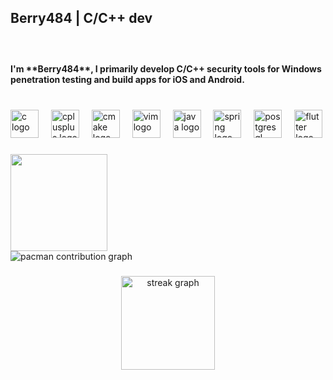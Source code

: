 <h2 align="left">Berry484 | C/C++ dev</h2>

###

<br clear="both">

<h4 align="left">I'm **Berry484**, I primarily develop C/C++ security tools for Windows penetration testing and build apps for iOS and Android.</h4>

###

<br clear="both">

<div align="left">
  <img src="https://skillicons.dev/icons?i=c" height="45" alt="c logo"  />
  <img width="12" />
  <img src="https://cdn.jsdelivr.net/gh/devicons/devicon/icons/cplusplus/cplusplus-original.svg" height="45" alt="cplusplus logo"  />
  <img width="12" />
  <img src="https://cdn.jsdelivr.net/gh/devicons/devicon/icons/cmake/cmake-original.svg" height="45" alt="cmake logo"  />
  <img width="12" />
  <img src="https://cdn.jsdelivr.net/gh/devicons/devicon/icons/vim/vim-original.svg" height="45" alt="vim logo"  />
  <img width="12" />
  <img src="https://skillicons.dev/icons?i=java" height="45" alt="java logo"  />
  <img width="12" />
  <img src="https://skillicons.dev/icons?i=spring" height="45" alt="spring logo"  />
  <img width="12" />
  <img src="https://skillicons.dev/icons?i=postgres" height="45" alt="postgresql logo"  />
  <img width="12" />
  <img src="https://skillicons.dev/icons?i=flutter" height="45" alt="flutter logo"  />
</div>

###

<img align="left" height="155" src="https://chemnitzer.linux-tage.de/2017/static/img/box/tuxel.gif"  />

###

<br clear="both">

<picture>
  <source media="(prefers-color-scheme: dark)" srcset="https://raw.githubusercontent.com/Berry484/Berry484/output/pacman-contribution-graph-dark.svg">
  <source media="(prefers-color-scheme: light)" srcset="https://raw.githubusercontent.com/Berry484/Berry484/output/pacman-contribution-graph.svg">
  <img alt="pacman contribution graph" src="https://raw.githubusercontent.com/Berry484/Berry484/output/pacman-contribution-graph.svg">
</picture>

###

<div align="center">
  <img src="https://streak-stats.demolab.com?user=Berry484&locale=en&mode=daily&theme=dracula&hide_border=false&border_radius=5&order=3" height="150" alt="streak graph"  />
</div>

###
